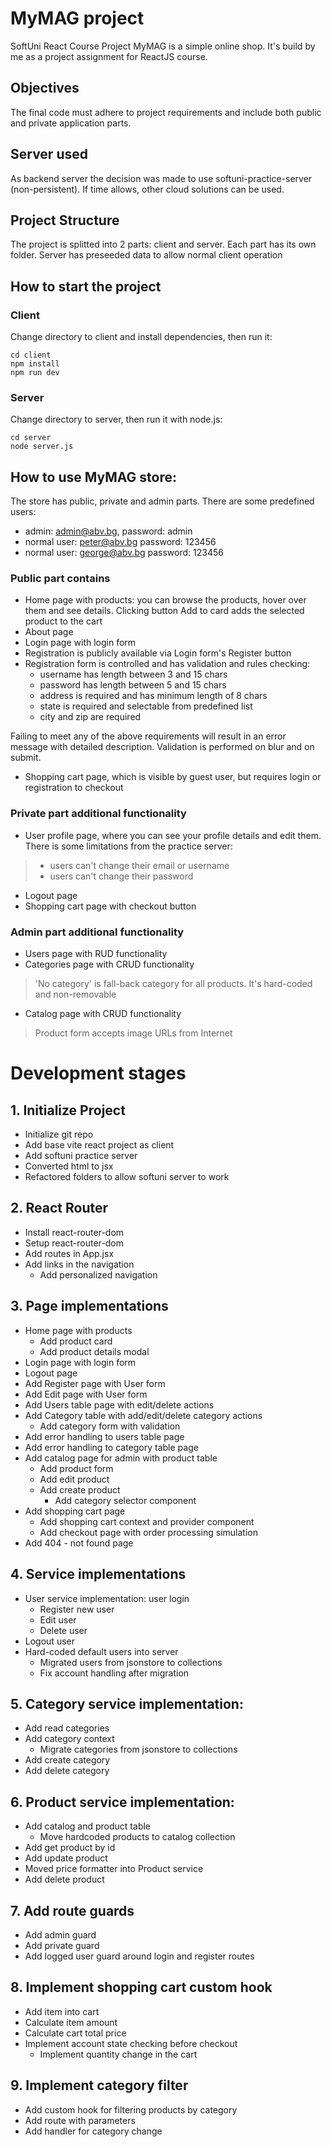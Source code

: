 # MyMAG project 
SoftUni React Course Project
MyMAG is a simple online shop. It's build by me as a project assignment for ReactJS course.

## Objectives

The final code must adhere to project requirements and include both public and private application parts.

## Server used

As backend server the decision was made to use softuni-practice-server (non-persistent). If time allows, other cloud solutions can be used.

## Project Structure
The project is splitted into 2 parts: client and server. Each part has its own folder. Server has preseeded data to allow normal client operation

## How to start the project
### Client
Change directory to client and install dependencies, then run it:
```
cd client
npm install
npm run dev
```
### Server
Change directory to server, then run it with node.js:
```
cd server
node server.js
```

## How to use MyMAG store:
The store has public, private and admin parts. There are some predefined users:
- admin: admin@abv.bg, password: admin
- normal user: peter@abv.bg password: 123456
- normal user: george@abv.bg password: 123456

### Public part contains
- Home page with products: you can browse the products, hover over them and see details. Clicking button Add to card adds the selected product to the cart
- About page
- Login page with login form 
- Registration is publicly available via Login form's Register button
- Registration form is controlled and has validation and rules checking: 
    - username has length between 3 and 15 chars
    - password has length between 5 and 15 chars
    - address is required and has minimum length of 8 chars
    - state is required and selectable from predefined list
    - city and zip are required

Failing to meet any of the above requirements will result in an error message with detailed description. Validation is performed on blur and on submit.
    
- Shopping cart page, which is visible by guest user, but requires login or registration to checkout

### Private part additional functionality
- User profile page, where you can see your profile details and edit them. There is some limitations from the practice server:
> - users can't change their email or username
> - users can't change their password
- Logout page
- Shopping cart page with checkout button

### Admin part additional functionality
- Users page with RUD functionality
- Categories page with CRUD functionality
> 'No category' is fall-back category for all products. It's hard-coded and non-removable

- Catalog page with CRUD functionality
> Product form accepts image URLs from Internet
    
# Development stages
## 1. Initialize Project
- Initialize git repo
- Add base vite react project as client
- Add softuni practice server
- Converted html to jsx
- Refactored folders to allow softuni server to work
## 2. React Router
- Install react-router-dom
- Setup react-router-dom
- Add routes in App.jsx
- Add links in the navigation
    - Add personalized navigation
## 3. Page implementations
- Home page with products
    - Add product card
    - Add product details modal
- Login page with login form
- Logout page
- Add Register page with User form
- Add Edit page with User form
- Add Users table page with edit/delete actions
- Add Category table with add/edit/delete category actions
    - Add category form with validation
- Add error handling to users table page
- Add error handling to category table page
- Add catalog page for admin with product table
    - Add product form
    - Add edit product
    - Add create product
        - Add category selector component
- Add shopping cart page
    - Add shopping cart context and provider component
    - Add checkout page with order processing simulation
- Add 404 - not found page 
## 4. Service implementations
- User service implementation: user login
    - Register new user
    - Edit user
    - Delete user
- Logout user
- Hard-coded default users into server
    - Migrated users from jsonstore to collections
    - Fix account handling after migration
## 5. Category service implementation:
- Add read categories
- Add category context
    - Migrate categories from jsonstore to collections
- Add create category
- Add delete category
## 6. Product service implementation:
- Add catalog and product table 
    - Move hardcoded products to catalog collection
- Add get product by id
- Add update product
- Moved price formatter into Product service
- Add delete product
## 7. Add route guards
- Add admin guard
- Add private guard
- Add logged user guard around login and register routes
## 8. Implement shopping cart custom hook
- Add item into cart
- Calculate item amount
- Calculate cart total price
- Implement account state checking before checkout
    - Implement quantity change in the cart
## 9. Implement category filter
- Add custom hook for filtering products by category
- Add route with parameters
- Add handler for category change